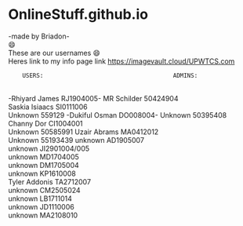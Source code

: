 # OnlineStuff.github.io
-made by Briadon-<br>
:smile:<br>These are our usernames :smile:
<br>Heres link to my info page link https://imagevault.cloud/UPWTCS.com

        USERS:                                     ADMINS:     
<br>-Rhiyard James RJ1904005-                  MR Schilder 50424904
<br>Saskia Isiaacs SI0111006<br>               Unknown 559129
-Dukiful Osman DO008004-                       Unknown 50395408
<br>Channy Dor CI1004001<br>                   Unknown 50585991
Uzair Abrams MA0412012<br>                     Unknown 55193439
unknown AD1905007<br>
unknown JI2901004/005<br>
unknown MD1704005<br>
unknown DM1705004<br>
unknown KP1610008<br>
Tyler Addonis TA2712007<br>
unknown CM2505024<br>
unknown LB1711014<br>
unknown JD1110006<br>
unknown MA2108010<br>

